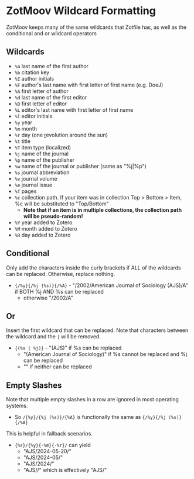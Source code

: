 # ZotMoov Wildcard Formatting

ZotMoov keeps many of the same wildcards that Zotfile has, as well as the conditional and or wildcard operators

## Wildcards
- `%a` last name of the first author
- `%b` citation key
- `%I` author initials
- `%F` author's last name with first letter of first name (e.g. DoeJ)
- `%A` first letter of author
- `%d` last name of the first editor
- `%D` first letter of editor
- `%L` editor's last name with first letter of first name
- `%l` editor initials
- `%y` year
- `%m` month
- `%r` day (one <u>r</u>evolution around the sun)
- `%t` title
- `%T` item type (localized)
- `%j` name of the journal
- `%p` name of the publisher
- `%w` name of the journal or publisher (same as "%j|%p")
- `%s` journal abbreviation
- `%v` journal volume
- `%e` journal issue
- `%f` pages
- `%c` collection path. If your item was in collection Top > Bottom > Item, %c will be substituted to "Top/Bottom" 
    - **Note that if an item is in multiple collections, the collection path will be pseudo-random!**
- `%Y` year added to Zotero
- `%M` month added to Zotero
- `%R` day added to Zotero

## Conditional

Only add the characters inside the curly brackets if ALL of the wildcards can be replaced. Otherwise, replace nothing.


- `{/%y}{/%j (%s)}{/%A}` - "/2002/American Journal of Sociology (AJS)/A" if BOTH %j AND %s can be replaced
    - otherwise "/2002/A"


## Or

Insert the first wildcard that can be replaced. Note that characters between the wildcard and the `|` will be removed.

- `{(%s | %j)}` - "(AJS)" if %s can be replaced
    - "(American Journal of Sociology)" if %s cannot be replaced and %j can be replaced
    - "" if neither can be replaced


## Empty Slashes

Note that multiple empty slashes in a row are ignored in most operating systems.

- So `/{%y}/{%j (%s)}/{%A}` is functionally the same as `{/%y}{/%j (%s)}{/%A}`

This is helpful in fallback scenarios.

- `{%s}/{%y}{-%m}{-%r}/` can yield
    - "AJS/2024-05-20/"
    - "AJS/2024-05/"
    - "AJS/2024/"
    - "AJS//" which is effectively "AJS/"
